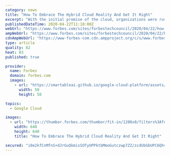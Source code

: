 ```yaml
---
category: news
title: "How To Embrace The Hybrid Cloud Reality And Get It Right"
excerpt: "With the initial promise of the cloud, organizations were rushing to implement “the next great thing” — but many failed to successfully put a hybrid strategy in place. Are you one of those organizations?"
publishedDateTime: 2020-04-22T11:18:00Z
webUrl: "https://www.forbes.com/sites/forbestechcouncil/2020/04/22/how-to-embrace-the-hybrid-cloud-reality-and-get-it-right/"
ampWebUrl: "https://www.forbes.com/sites/forbestechcouncil/2020/04/22/how-to-embrace-the-hybrid-cloud-reality-and-get-it-right/amp/"
cdnAmpWebUrl: "https://www-forbes-com.cdn.ampproject.org/c/s/www.forbes.com/sites/forbestechcouncil/2020/04/22/how-to-embrace-the-hybrid-cloud-reality-and-get-it-right/amp/"
type: article
quality: 82
heat: 83
published: true

provider:
  name: Forbes
  domain: forbes.com
  images:
    - url: "https://smartableai.github.io/google-cloud-platform/assets/images/organizations/forbes.com-50x50.jpg"
      width: 50
      height: 50

topics:
  - Google Cloud

images:
  - url: "https://thumbor.forbes.com/thumbor/fit-in/1200x0/filters%3Aformat%28jpg%29/https%3A%2F%2Fblogs-images.forbes.com%2Fforbestechcouncil%2Ffiles%2F2020%2F04%2Fa-33-1.jpg"
    width: 640
    height: 640
    title: "How To Embrace The Hybrid Cloud Reality And Get It Right"

secured: "i0e2kfCnMfnS+dJrGuQkmisSOTyUPPktbMmoGutczwp7ZZ/zcdUbGbUPC6QhvWdWeyOfTmzILfgQNMXbTAA82flrKki2SMcpAIVWzp3S/ykjGU2MjluToDXaF5q6SfdBPb8dx19pRVJ85JL635oZZqldif8utD/BG1uOgFVsmgAf51mUTTAdGvSYHpAmzTYCjQRkjGYNOEFYJNy5/KpW1SIwnw5/ywaRNE4NbuqYK74Y/O4nuQB4daKRDOBfSAUNuRz86g4xGZ9dQbvaGOrE0PR72VEUtNQmI7M9a0ko/dUXCyLQzz/lDOeP3e1xHJKjmgbVDUz1N+91NtBHuusNgEpyDSLWU6b6UbCg+wIVSTe7Oc0YKOTSHVCJyauEZYm/v4z79MVvoe6hf//VE1f64C0NKyxWGTfLw+2DrLePcGsDdsO6Bto+iOMTGqCXoZhchQ8vQoCjEifdXv83ETwNF5xFnQEKh/uePaNxJgXvLIU=;q7mVZa0GVH5pTXmoA2O8GQ=="
---
```


